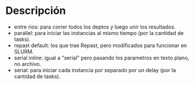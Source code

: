 # Descripción
- entre rios: para correr todos los deptos y luego unir los resultados.
- parallel: para iniciar las instancias al mismo tiempo (por la cantidad de tasks).
- repast default: los que trae Repast, pero modificados para funcionar en SLURM.
- serial inline: igual a "serial" pero pasando los parametros en texto plano, no archivo.
- serial: para iniciar cada instancia por separado por un delay (por la cantidad de tasks).
